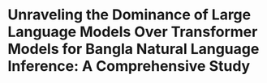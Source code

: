 # Unraveling the Dominance of Large Language Models Over Transformer Models  for Bangla Natural Language Inference: A Comprehensive Study
